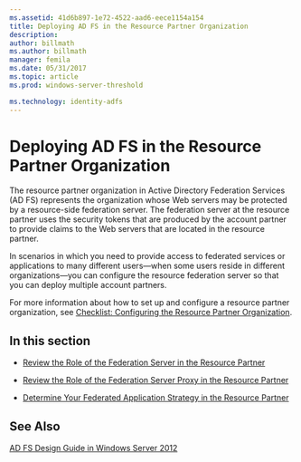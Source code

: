 ```yaml
---
ms.assetid: 41d6b897-1e72-4522-aad6-eece1154a154
title: Deploying AD FS in the Resource Partner Organization
description:
author: billmath
ms.author: billmath
manager: femila
ms.date: 05/31/2017
ms.topic: article
ms.prod: windows-server-threshold

ms.technology: identity-adfs
---
```


# Deploying AD FS in the Resource Partner Organization

The resource partner organization in Active Directory Federation Services \(AD FS\) represents the organization whose Web servers may be protected by a resource\-side federation server. The federation server at the resource partner uses the security tokens that are produced by the account partner to provide claims to the Web servers that are located in the resource partner.  
  
In scenarios in which you need to provide access to federated services or applications to many different users—when some users reside in different organizations—you can configure the resource federation server so that you can deploy multiple account partners.  
  
For more information about how to set up and configure a resource partner organization, see [Checklist: Configuring the Resource Partner Organization](../../ad-fs/deployment/Checklist--Configuring-the-Resource-Partner-Organization.md).  
  
## In this section  
  
-   [Review the Role of the Federation Server in the Resource Partner](Review-the-Role-of-the-Federation-Server-in-the-Resource-Partner.md)  
  
-   [Review the Role of the Federation Server Proxy in the Resource Partner](Review-the-Role-of-the-Federation-Server-Proxy-in-the-Resource-Partner.md)  
  
-   [Determine Your Federated Application Strategy in the Resource Partner](Determine-Your-Federated-Application-Strategy-in-the-Resource-Partner.md)  
  

## See Also
[AD FS Design Guide in Windows Server 2012](AD-FS-Design-Guide-in-Windows-Server-2012.md)
